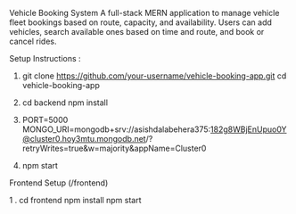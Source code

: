  Vehicle Booking System
A full-stack MERN application to manage vehicle fleet bookings based on route, capacity, and availability. Users can add vehicles, search available ones based on time and route, and book or cancel rides.

Setup Instructions : 
1. git clone https://github.com/your-username/vehicle-booking-app.git
cd vehicle-booking-app

2. cd backend
npm install

3. PORT=5000
MONGO_URI=mongodb+srv://asishdalabehera375:182g8WBjEnUpuo0Y@cluster0.hoy3mtu.mongodb.net/?retryWrites=true&w=majority&appName=Cluster0

4. npm start

 Frontend Setup (/frontend)

 1 . cd frontend
npm install
npm start
